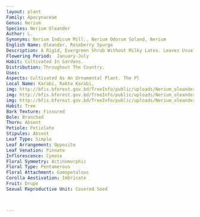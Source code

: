 ```yaml
---
layout: plant
Family: Apocynaceae
Genus: Nerium
Species: Nerium Oleander
Author: L.
Synonyms: Nerium Indicum Mill., Nerium Odorum Soland, Nerium
English Name: Oleander, Roseberry Spurge
Description: A Rigid, Evergreen Shrub Without Milky Latex. Leaves Usually 3 In A Whorl, Petiole Up To 9 Mm Long, Lamina 9.5-18.0 Ã— 2.0-3.5 Cm, Lanceolate, Coriaceous, Glabrous, Lateral Veins Numerous. Cymes Terminal Or Lateral Between The Petioles, Dichasially Branched, Peduncles And Pedicels Hairy. Flowers Red Or White, Fragrant. Calyx Lobes Lanceolate, Acute. Corolla Tube Up To 1 Cm Long, Cylindrical In The Lower Half And Funnel-shapedIn The Upper Half, With 5 Licentiate Scales In The Throat, Lobes Slightly Longer Than The Tube, Obliquely Obovate. Merocarp Cylindrical, Up To 12 Cm Long, Splitting And Dehiscent Along The Ventral Suture. Seeds Numerous, Densely Pilose, With A Tuft Of Hairs At One End. 
Flowering Period:  January-July
Habit: Cultivated In Gardens.
Distribution: Throughout The Country.
Uses: 
Aspects: Cultivated As An Ornamental Plant. The Pl
Local Name: Karabi, Rakta Karabi, 
img: http://bfis.bforest.gov.bd/TreeInfo/public/uploads/Nerium_oleander.jpg
img: http://bfis.bforest.gov.bd/TreeInfo/public/uploads/Nerium_oleander1.jpg
img: http://bfis.bforest.gov.bd/TreeInfo/public/uploads/Nerium_oleander2.jpg
Habit: Tree
Bark Texture: Fissured
Bole: Branched
Thorn: Absent
Petiole: Petiolate
Stipules: Absent
Leaf Type: Simple
Leaf Arrangement: Opposite
Leaf Venation: Pinnate
Inflorescence: Cymose
Floral Symmetry: Actinomorphic
Floral Type: Pentamerous
Floral Attachment: Gamopetalous
Corolla Aestivation: Imbricate
Fruit: Drupe
Sexual Reproductive Unit: Covered Seed



---
```



